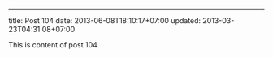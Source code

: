 ---
title: Post 104
date: 2013-06-08T18:10:17+07:00
updated: 2013-03-23T04:31:08+07:00

This is content of post 104